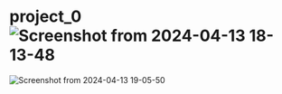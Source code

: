 # project_0![Screenshot from 2024-04-13 18-13-48](https://github.com/Ibnoukhalkanezakaria/project_0/assets/115167359/9ead0261-94e9-4e10-a336-4de904dedaa7)
![Screenshot from 2024-04-13 19-05-50](https://github.com/Ibnoukhalkanezakaria/project_0/assets/115167359/0af4c989-1b76-4e35-8341-4bcea1e9da88)
